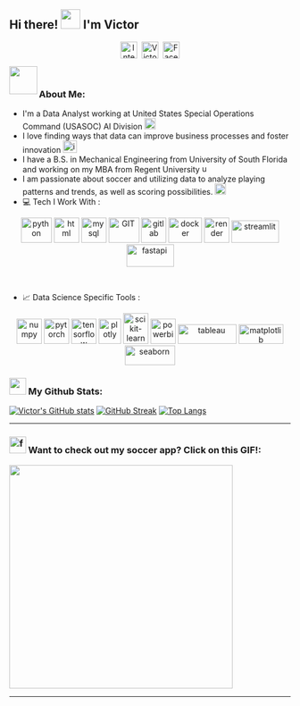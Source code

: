 ## Hi there! <img src="https://github.com/TheDudeThatCode/TheDudeThatCode/blob/master/Assets/Hi.gif" width="35" /> I'm Victor 
<p align="center">
<a href="https://victorachang.com" target="_blank"><img align="center" src="https://cdn.jsdelivr.net/npm/simple-icons@3.0.1/icons/internetarchive.svg" alt="Internet Archive" width="30" height="30" /></a>&nbsp;
<a href="https://linkedin.com/in/VictorAChang" target="blank"><img align="center" src="https://cdn.jsdelivr.net/npm/simple-icons@3.0.1/icons/linkedin.svg" alt="VictorAChang" height="30" width="30" /></a>&nbsp;
<a href="https://www.facebook.com/victor.chang.18/"><img align="center" alt="Facebook" width="30px" src="https://cdn.jsdelivr.net/npm/simple-icons@3.0.1/icons/facebook.svg" /></a>
</p>



<a href="https://linkedin.com/in/VictorAChang" target="blank"><img align='left' src="https://github.com/TheDudeThatCode/TheDudeThatCode/blob/master/Assets/Designer.gif" width="50" /> </a>&nbsp;

### About Me:  

- I'm a Data Analyst working at United States Special Operations Command (USASOC) AI Division
      <img width="20" height="20" src="https://img.icons8.com/officel/80/artificial-intelligence.png" alt="artificial-intelligence"/> <br>
- I love finding ways that data can improve business processes and foster innovation
      <img width="25" height="22" src="https://img.icons8.com/plasticine/100/innovation.png" alt="innovation"/> <br> 
- I have a B.S. in Mechanical Engineering from University of South Florida and working on my MBA from Regent University
      <img width="15" height="15" src="https://img.icons8.com/office/40/university.png" alt="university"/> <br> 
- I am passionate about soccer and utilizing data to analyze playing patterns and trends, as well as scoring possibilities.
      <img width="20" height="20" src="https://img.icons8.com/color/48/football.png" alt="football"/> <br> 
- 💻 Tech I Work With :

<p align="center">
      <img src="https://www.vectorlogo.zone/logos/python/python-icon.svg" alt="python" width="55" height="45"/>
      <img src="https://www.vectorlogo.zone/logos/w3_html5/w3_html5-icon.svg" alt="html" width="45" height="45"/>
      <img src="https://www.vectorlogo.zone/logos/mysql/mysql-icon.svg" alt="mysql" width="45" height="45"/>
      <img src="https://www.vectorlogo.zone/logos/git-scm/git-scm-icon.svg" alt="GIT" width="55" height="45"/> 
      <img src="https://www.vectorlogo.zone/logos/gitlab/gitlab-icon.svg" alt="gitlab" width="45" height="45"/>
      <img src="https://www.vectorlogo.zone/logos/docker/docker-official.svg" alt="docker" width="60" height="45"/>
      <img src="https://cdn.jsdelivr.net/gh/simple-icons/simple-icons/icons/render.svg" alt="render" width="45" height="45"/>
      <img src="https://streamlit.io/images/brand/streamlit-logo-primary-colormark-darktext.svg" alt="streamlit" width="85" height="40"/>
      <img src="https://fastapi.tiangolo.com/img/logo-margin/logo-teal.png" alt="fastapi" width="85" height="40"/>
</p>
<br/>

- 📈 Data Science Specific Tools :
<p align="center">
      <img src="https://www.vectorlogo.zone/logos/numpy/numpy-icon.svg" alt="numpy" width="45" height="45"/>
      <img src="https://www.vectorlogo.zone/logos/pytorch/pytorch-icon.svg" alt="pytorch" width="45" height="45"/>
      <img src="https://www.vectorlogo.zone/logos/tensorflow/tensorflow-icon.svg" alt="tensorflow" width="45" height="45"/>
      <img src="https://www.vectorlogo.zone/logos/plotly/plotly-icon.svg" alt="plotly" width="40" height="45"/>
      <img src="https://upload.wikimedia.org/wikipedia/commons/0/05/Scikit_learn_logo_small.svg" alt="scikit-learn" width="45" height="55"/>
      <img src="https://upload.wikimedia.org/wikipedia/commons/c/cf/New_Power_BI_Logo.svg" alt="powerbi" width="45" height="45"/>
      <img src="https://upload.wikimedia.org/wikipedia/commons/4/4b/Tableau_Logo.png" alt="tableau" width="105" height="35"/>
      <img src="https://matplotlib.org/_static/logo2_compressed.svg" alt="matplotlib" width="80" height="35"/>
      <img src="https://seaborn.pydata.org/_static/logo-wide-lightbg.svg" alt="seaborn" width="90" height="35"/>
</p>

### <img src='https://img.icons8.com/?size=100&id=63777&format=png&color=000000' width='30' /> My Github Stats:
[![Victor's GitHub stats](https://github-readme-stats.vercel.app/api?username=VictorAChang&show_icons=true&theme=radical)](https://github.com/VictorAChang/github-readme-stats)
[![GitHub Streak](https://github-readme-streak-stats.herokuapp.com/?user=VictorAChang&theme=radical)](https://git.io/streak-stats)
[![Top Langs](https://github-readme-stats.vercel.app/api/top-langs/?username=VictorAChang&layout=compact&hide=css,html,php&theme=radical)](https://github.com/anuraghazra/github-readme-stats)

---

### <img width="30" height="30" src="https://img.icons8.com/nolan/64/football.png" alt="football"/> Want to check out my soccer app? Click on this GIF!:
<a href="https://frontend-6k09.onrender.com" target="_blank">
  <img src="https://media4.giphy.com/media/v1.Y2lkPTc5MGI3NjExZ3I5Nnl4M3dwMGg0bGtidzg4anJmZ2FuOW96N2Vvemw3amp4ZWZvcyZlcD12MV9pbnRlcm5hbF9naWZfYnlfaWQmY3Q9Zw/l3nSNQL3G3MILAZSE/giphy.gif" width="400"/>
</a>


---

